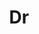 ---
layout: person
given: Alex
family: Archibald
department: Department of Chemistry
title: Dr
job_title: Lecturer
crsid: ata27
image: /assets/upload/Archibald_Alex.jpeg
webpage: http://www.ch.cam.ac.uk/person/ata27
biography: 'Professor Alex Archibald is a Lecturer in Atmospheric Chemistry Modelling
  in the Department of Chemistry at the University of Cambridge, and a Fellow of Emmanuel
  College, Cambridge. His research involves the development and application of state-of-the-art
  chemistry-climate models. With these models his group is trying to answer a number
  of questions relevant to society: (i) What are the impacts of changes in man made
  emissions on the composition of the atmosphere (ii) how does the changing composition
  of the atmosphere affect climate (iii) how will a changing climate impact the composition
  of the atmosphere.


  Dr Archibald is also a co-ordinator of the Cambridge Centre for Climate Science,
  which promotes research and other activities in Climate Science going on at several
  Departments of the University of Cambridge (Applied Mathematics and Theoretical
  Physics, Chemistry, Earth Sciences, Geography, Plant Sciences and Scott Polar Research
  Institute) and at the British Antarctic Survey.'
---